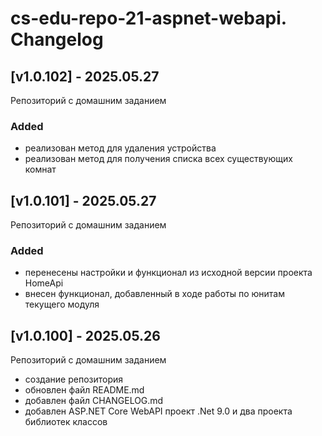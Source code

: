 # cs-edu-repo-21-aspnet-webapi. Changelog

## [v1.0.102] - 2025.05.27

Репозиторий с домашним заданием

### Added

 - реализован метод для удаления устройства
 - реализован метод для получения списка всех существующих комнат

## [v1.0.101] - 2025.05.27

Репозиторий с домашним заданием

### Added

 - перенесены настройки и функционал из исходной версии
 проекта HomeApi
 - внесен функционал, добавленный в ходе работы по юнитам
 текущего модуля

## [v1.0.100] - 2025.05.26

Репозиторий с домашним заданием

 - создание репозитория
 - обновлен файл README.md
 - добавлен файл CHANGELOG.md
 - добавлен ASP.NET Core WebAPI проект .Net 9.0
 и два проекта библиотек классов
